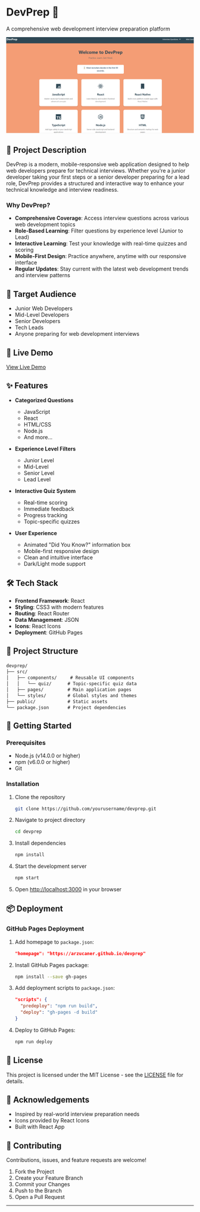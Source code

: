 # DevPrep 🚀

A comprehensive web development interview preparation platform

![DevPrep Screenshot](public/devprep.png)

## 📝 Project Description

DevPrep is a modern, mobile-responsive web application designed to help web developers prepare for technical interviews. Whether you're a junior developer taking your first steps or a senior developer preparing for a lead role, DevPrep provides a structured and interactive way to enhance your technical knowledge and interview readiness.

### Why DevPrep?

- **Comprehensive Coverage**: Access interview questions across various web development topics
- **Role-Based Learning**: Filter questions by experience level (Junior to Lead)
- **Interactive Learning**: Test your knowledge with real-time quizzes and scoring
- **Mobile-First Design**: Practice anywhere, anytime with our responsive interface
- **Regular Updates**: Stay current with the latest web development trends and interview patterns

## 🎯 Target Audience

- Junior Web Developers
- Mid-Level Developers
- Senior Developers
- Tech Leads
- Anyone preparing for web development interviews

## 🔗 Live Demo

[View Live Demo](https://www.youtube.com/watch?v=9R6JbeWdJGA)

## ✨ Features

- **Categorized Questions**

  - JavaScript
  - React
  - HTML/CSS
  - Node.js
  - And more...
- **Experience Level Filters**

  - Junior Level
  - Mid-Level
  - Senior Level
  - Lead Level
- **Interactive Quiz System**

  - Real-time scoring
  - Immediate feedback
  - Progress tracking
  - Topic-specific quizzes
- **User Experience**

  - Animated "Did You Know?" information box
  - Mobile-first responsive design
  - Clean and intuitive interface
  - Dark/Light mode support

## 🛠️ Tech Stack

- **Frontend Framework**: React
- **Styling**: CSS3 with modern features
- **Routing**: React Router
- **Data Management**: JSON
- **Icons**: React Icons
- **Deployment**: GitHub Pages

## 📁 Project Structure

```
devprep/
├── src/
│   ├── components/     # Reusable UI components
│   │   └── quiz/      # Topic-specific quiz data
│   ├── pages/         # Main application pages
│   └── styles/        # Global styles and themes
├── public/            # Static assets
└── package.json       # Project dependencies
```

## 🚀 Getting Started

### Prerequisites

- Node.js (v14.0.0 or higher)
- npm (v6.0.0 or higher)
- Git

### Installation

1. Clone the repository

   ```bash
   git clone https://github.com/yourusername/devprep.git
   ```
2. Navigate to project directory

   ```bash
   cd devprep
   ```
3. Install dependencies

   ```bash
   npm install
   ```
4. Start the development server

   ```bash
   npm start
   ```
5. Open [http://localhost:3000](http://localhost:3000) in your browser

## 📦 Deployment

### GitHub Pages Deployment

1. Add homepage to `package.json`:

   ```json
   "homepage": "https://arzucaner.github.io/devprep"
   ```
2. Install GitHub Pages package:

   ```bash
   npm install --save gh-pages
   ```
3. Add deployment scripts to `package.json`:

   ```json
   "scripts": {
     "predeploy": "npm run build",
     "deploy": "gh-pages -d build"
   }
   ```
4. Deploy to GitHub Pages:

   ```bash
   npm run deploy
   ```

## 📄 License

This project is licensed under the MIT License - see the [LICENSE](LICENSE) file for details.

## 🙏 Acknowledgements

- Inspired by real-world interview preparation needs
- Icons provided by React Icons
- Built with React App

## 🤝 Contributing

Contributions, issues, and feature requests are welcome!

1. Fork the Project
2. Create your Feature Branch
3. Commit your Changes
4. Push to the Branch
5. Open a Pull Request

---
